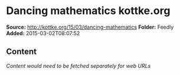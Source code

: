 # Dancing mathematics kottke.org

**Source:** http://kottke.org/15/03/dancing-mathematics
**Folder:** Feedly
**Added:** 2015-03-02T08:07:52




## Content
*Content would need to be fetched separately for web URLs*
